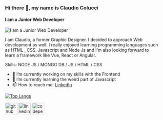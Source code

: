 ### Hi there 👋, my name is Claudio Colucci
#### I am a Junior Web Developer
![I am a Junior Web Developer](https://media-exp1.licdn.com/dms/image/C5616AQHPcidR6rkqEQ/profile-displaybackgroundimage-shrink_350_1400/0/1635442397843?e=1640822400&v=beta&t=v-q5OM3UhhatswPVyAc2mtM7iMaG7phYOBEqN4JODno)


I am Claudio, a former Graphic Designer. I decided to approach Web development as well. I really enjoyed learning programming languages such as HTML , CSS, Javascript and Node Js and I'm also looking forward to learn a framework like Vue, React or Angular.

Skills: NODE JS / MONGO DB / JS / HTML / CSS

- 🔭 I’m currently working on my skills with the Frontend 
- 🌱 I’m currently learning the weird part of Javascript
- 📫 How to reach me: [LinkedIn](https://www.linkedin.com/in/claudio-colucci-33346b157/) 

[![Top Langs](https://github-readme-stats.vercel.app/api/top-langs/?username=Cloudus91)](https://github.com/anuraghazra/github-readme-stats)

[<img src='https://cdn.jsdelivr.net/npm/simple-icons@3.0.1/icons/github.svg' alt='github' height='40'>](https://github.com/Cloudus91)  [<img src='https://cdn.jsdelivr.net/npm/simple-icons@3.0.1/icons/linkedin.svg' alt='linkedin' height='40'>](https://www.linkedin.com/in/claudio-colucci-33346b157//)  [<img src='https://cdn.jsdelivr.net/npm/simple-icons@3.0.1/icons/codepen.svg' alt='codepen' height='40'>](https://codepen.io/Cloudus)  




